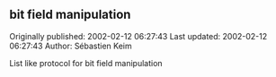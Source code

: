 ## bit field manipulation 
Originally published: 2002-02-12 06:27:43 
Last updated: 2002-02-12 06:27:43 
Author: Sébastien Keim 
 
List like protocol for bit field manipulation